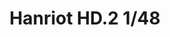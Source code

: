 ---
title: "Hanriot HD.2 1/48"
price: 1650.00 
desc: "WEEKEND EDITION, Hanriot HD.2 1/48, razmera: 1/48"
img_path: "/assets/img/8413.jpg"
brand: AMMO
available: true
special_offer: false
new: false
soon: false
cat: "Plasticne-Makete"
subcat: "PM-EDUARD"
subsubcat: ""
sifra: "8413"
---